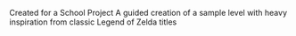 Created for a School Project
A guided creation of a sample level with heavy inspiration from classic Legend of Zelda titles
